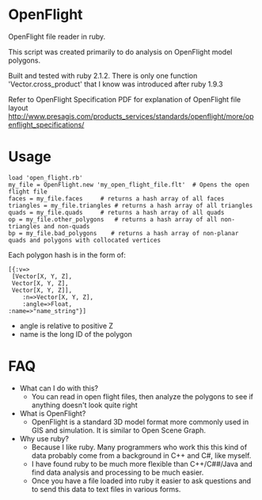 OpenFlight
==========

OpenFlight file reader in ruby.

This script was created primarily to do analysis on OpenFlight model polygons.

Built and tested with ruby 2.1.2.
There is only one function 'Vector.cross_product' that I know was introduced after ruby 1.9.3

Refer to OpenFlight Specification PDF for explanation of OpenFlight file layout
http://www.presagis.com/products_services/standards/openflight/more/openflight_specifications/

# Usage

```
load 'open_flight.rb'
my_file = OpenFlight.new 'my_open_flight_file.flt'  # Opens the open flight file
faces = my_file.faces     # returns a hash array of all faces
triangles = my_file.triangles # returns a hash array of all triangles
quads = my_file.quads     # returns a hash array of all quads
op = my_file.other_polygons   # returns a hash array of all non-triangles and non-quads
bp = my_file.bad_polygons    # returns a hash array of non-planar quads and polygons with collocated vertices
```

Each polygon hash is in the form of:

```
[{:v=>
 [Vector[X, Y, Z],
 Vector[X, Y, Z],
 Vector[X, Y, Z]],
    :n=>Vector[X, Y, Z],
    :angle=>Float,
:name=>"name_string"}]
```

* angle is relative to positive Z
* name is the long ID of the polygon

# FAQ

* What can I do with this?
  * You can read in open flight files, then analyze the polygons to see if anything doesn't look quite right
* What is OpenFlight?
  * OpenFlight is a standard 3D model format more commonly used in GIS and simulation. It is similar to Open Scene Graph.
* Why use ruby?
  * Because I like ruby. Many programmers who work this this kind of data probably come from a background in C++ and C#, like myself.
  * I have found ruby to be much more flexible than C++/C##/Java and find data analysis and processing to be much easier.
  * Once you have a file loaded into ruby it easier to ask questions and to send this data to text files in various forms.
